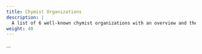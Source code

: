```yaml
---
title: Chymist Organizations
description: |
  A list of 6 well-known chymist organizations with an overview and their famous members.
weight: 40
---
```


...

